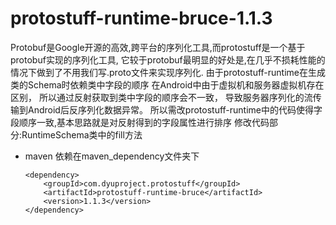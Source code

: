 # protostuff-runtime-bruce-1.1.3
Protobuf是Google开源的高效,跨平台的序列化工具,而protostuff是一个基于protobuf实现的序列化工具,
它较于protobuf最明显的好处是,在几乎不损耗性能的情况下做到了不用我们写.proto文件来实现序列化.
由于protostuff-runtime在生成类的Schema时依赖类中字段的顺序
在Android中由于虚拟机和服务器虚拟机存在区别，
所以通过反射获取到类中字段的顺序会不一致，
导致服务器序列化的流传输到Android后反序列化数据异常。
所以需改protostuff-runtime中的代码使得字段顺序一致,基本思路就是对反射得到的字段属性进行排序
修改代码部分:RuntimeSchema类中的fill方法
* maven 依赖在maven_dependency文件夹下

      <dependency>
          <groupId>com.dyuproject.protostuff</groupId>
          <artifactId>protostuff-runtime-bruce</artifactId>
          <version>1.1.3</version>
      </dependency>  

